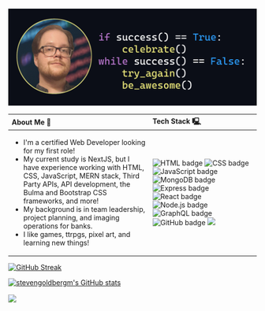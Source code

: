 
![Header](imgs/README-Header.png)

<table>
  <thead>
    <tr>
      <th align="left"> About Me 🚀 </th>
      <th align="left"> Tech Stack 🖳 </th>
    </tr>
  </thead>
  <tbody>
    <tr>
      <td>
        <ul>
          <li> I'm a certified Web Developer looking for my first role!
          <li> My current study is NextJS, but I have experience working with HTML, CSS, JavaScript, MERN stack, Third Party APIs, API development, the Bulma and Bootstrap CSS frameworks, and more!
          <li> My background is in team leadership, project planning, and imaging operations for banks. 
          <li> I like games, ttrpgs, pixel art, and learning new things!
        </ul>
      </td>
      <td>
        <ul style="list-style: none; padding: 0;">
            <img src="https://img.shields.io/badge/-HTML5-black?logo=HTML5&logoColor=E34F26&style=for-the-badge" alt="HTML badge"/> 
            <img src="https://img.shields.io/badge/-CSS3-black?logo=CSS3&logoColor=1572B6&style=for-the-badge" alt="CSS badge"/> 
            <img src="https://img.shields.io/badge/-JavaScript-black?logo=JavaScript&logoColor=F7DF1E&style=for-the-badge" alt="JavaScript badge"/> 
            <img src="https://img.shields.io/badge/-MongoDB-black?logo=MongoDB&logoColor=47A248&style=for-the-badge" alt="MongoDB badge"/> 
            <img src="https://img.shields.io/badge/-Express-black?logo=Express&logoColor=white&style=for-the-badge" alt="Express badge"/> 
            <img src="https://img.shields.io/badge/-React-black?logo=React&logoColor=61DAFB&style=for-the-badge" alt="React badge"/> 
            <img src="https://img.shields.io/badge/-Node.js-black?logo=Node.js&logoColor=339933&style=for-the-badge" alt="Node.js badge"/> 
            <img src="https://img.shields.io/badge/-GraphQL-black?logo=GraphQL&logoColor=E10098&style=for-the-badge" alt="GraphQL badge"/> 
            <img src="https://img.shields.io/badge/-github-black?logo=github&logoColor=white&style=for-the-badge" alt="GitHub badge"/> 
            <img src="https://img.shields.io/badge/Visual%20Studio%20Code-black.svg?style=for-the-badge&logo=visual-studio-code&logoColor=white">
        </ul>
      </td>
    </tr>
  </tbody>
</table>

[![GitHub Streak](https://streak-stats.demolab.com?user=stevengoldbergm&mode=weekly&theme=nightowl)](https://git.io/streak-stats) 

[![stevengoldbergm's GitHub stats](https://github-readme-stats.vercel.app/api?username=stevengoldbergm)](https://github.com/anuraghazra/github-readme-stats) 

<a href="https://github.com/anuraghazra/convoychat">
  <img align="center" src="https://github-readme-stats.vercel.app/api/top-langs/?username=stevengoldbergm"/>


  




